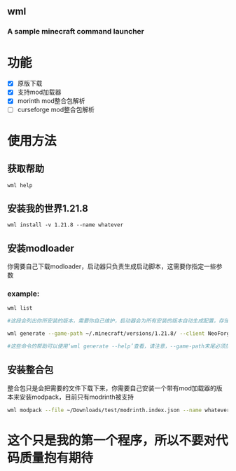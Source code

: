 ## wml

### A sample minecraft command launcher

# 功能 

- [x] 原版下载
- [x] 支持mod加载器
- [x] morinth mod整合包解析
- [ ] curseforge mod整合包解析

# 使用方法

## 获取帮助
`wml help`

## 安装我的世界1.21.8
`wml install -v 1.21.8 --name whatever`

## 安装modloader
你需要自己下载modloader，启动器只负责生成启动脚本，这需要你指定一些参数
### example:
```bash
wml list

#这段会列出你所安装的版本，需要你自己维护，启动器会为所有安装的版本自动生成配置，存储载$HOME/.minecraft/launcher_profiles.json中

wml generate --game-path ~/.minecraft/versions/1.21.8/ --client NeoForge --mod-json ~/.minecraft/versions/neoforge-21.8.31/neoforge-21.8.31.json --output-path ~/.minecraft/versions/neoforge-21.8.31/

#这些命令的帮助可以使用‘wml generate --help’查看，请注意，--game-path末尾必须加上/以指定这是一个目录，否则启动器无法获取
```

## 安装整合包

整合包只是会把需要的文件下载下来，你需要自己安装一个带有mod加载器的版本来安装modpack，目前只有modrinth被支持
```bash
wml modpack --file ~/Downloads/test/modrinth.index.json --name whatever
```
# 这个只是我的第一个程序，所以不要对代码质量抱有期待
